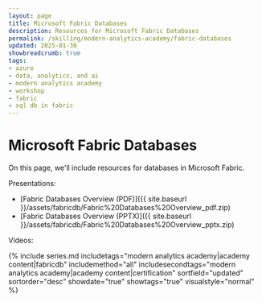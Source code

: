 ```yaml
---
layout: page
title: Microsoft Fabric Databases
description: Resources for Microsoft Fabric Databases
permalink: /skilling/modern-analytics-academy/fabric-databases
updated: 2025-01-30
showbreadcrumb: true
tags:
- azure
- data, analytics, and ai
- modern analytics academy
- workshop
- fabric
- sql db in fabric
---
```


# Microsoft Fabric Databases

On this page, we'll include resources for databases in Microsoft Fabric. 

Presentations:

* [Fabric Databases Overview (PDF)]({{ site.baseurl }}/assets/fabricdb/Fabric%20Databases%20Overview_pdf.zip) 
* [Fabric Databases Overview (PPTX)]({{ site.baseurl }}/assets/fabricdb/Fabric%20Databases%20Overview_pptx.zip) 

Videos:

{% include series.md 
    includetags="modern analytics academy|academy content|fabricdb" includemethod="all" 
    includesecondtags="modern analytics academy|academy content|certification" 
    sortfield="updated" sortorder="desc" showdate="true" showtags="true"
    visualstyle="normal"
%}